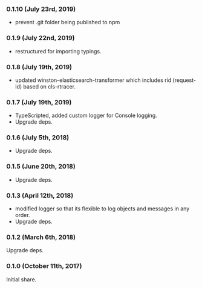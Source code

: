 ### 0.1.10 (July 23rd, 2019)

- prevent .git folder being published to npm

### 0.1.9 (July 22nd, 2019)

- restructured for importing typings.

### 0.1.8 (July 19th, 2019)

- updated winston-elasticsearch-transformer which includes rid (request-id) based on cls-rtracer.

### 0.1.7 (July 19th, 2019)

- TypeScripted, added custom logger for Console logging.
- Upgrade deps.

### 0.1.6 (July 5th, 2018)

- Upgrade deps.

### 0.1.5 (June 20th, 2018)

- Upgrade deps.

### 0.1.3 (April 12th, 2018)

- modified logger so that its flexible to log objects and messages in any order.
- Upgrade deps.

### 0.1.2 (March 6th, 2018)

Upgrade deps.

### 0.1.0 (October 11th, 2017)

Initial share.
